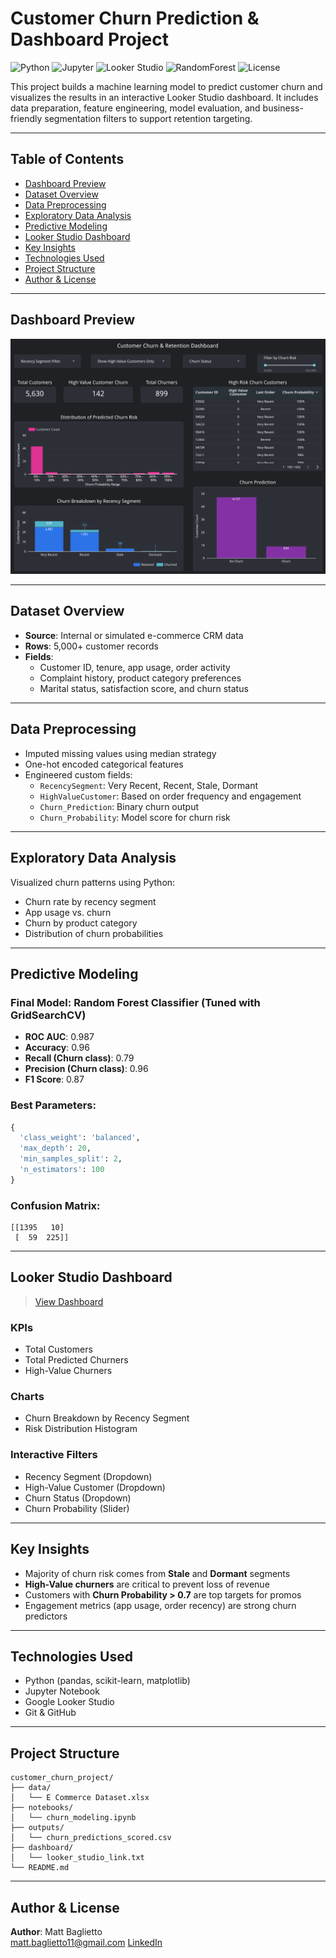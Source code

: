# Customer Churn Prediction & Dashboard Project

![Python](https://img.shields.io/badge/Python-3.10-blue?logo=python)
![Jupyter](https://img.shields.io/badge/Jupyter-Notebook-orange?logo=jupyter)
![Looker Studio](https://img.shields.io/badge/Looker-Studio-4285F4?logo=google)
![RandomForest](https://img.shields.io/badge/Model-RandomForest-success)
![License](https://img.shields.io/badge/License-MIT-green)

This project builds a machine learning model to predict customer churn and visualizes the results in an interactive Looker Studio dashboard. It includes data preparation, feature engineering, model evaluation, and business-friendly segmentation filters to support retention targeting.

---

## Table of Contents

- [Dashboard Preview](#-dashboard-preview)
- [Dataset Overview](#-dataset-overview)
- [Data Preprocessing](#-data-preprocessing)
- [Exploratory Data Analysis](#-exploratory-data-analysis)
- [Predictive Modeling](#-predictive-modeling)
- [Looker Studio Dashboard](#-looker-studio-dashboard)
- [Key Insights](#-key-insights)
- [Technologies Used](#-technologies-used)
- [Project Structure](#-project-structure)
- [Author & License](#-author--license)

---

## Dashboard Preview

![Churn Dashboard](customer_churn_dashboard2.png)

---

## Dataset Overview

- **Source**: Internal or simulated e-commerce CRM data  
- **Rows**: 5,000+ customer records  
- **Fields**:  
  - Customer ID, tenure, app usage, order activity  
  - Complaint history, product category preferences  
  - Marital status, satisfaction score, and churn status

---

## Data Preprocessing

- Imputed missing values using median strategy  
- One-hot encoded categorical features  
- Engineered custom fields:
  - `RecencySegment`: Very Recent, Recent, Stale, Dormant  
  - `HighValueCustomer`: Based on order frequency and engagement  
  - `Churn_Prediction`: Binary churn output  
  - `Churn_Probability`: Model score for churn risk

---

## Exploratory Data Analysis

Visualized churn patterns using Python:

- Churn rate by recency segment  
- App usage vs. churn  
- Churn by product category  
- Distribution of churn probabilities  

---

## Predictive Modeling

### Final Model: Random Forest Classifier (Tuned with GridSearchCV)

- **ROC AUC**: 0.987  
- **Accuracy**: 0.96  
- **Recall (Churn class)**: 0.79  
- **Precision (Churn class)**: 0.96  
- **F1 Score**: 0.87

### Best Parameters:
```python
{
  'class_weight': 'balanced',
  'max_depth': 20,
  'min_samples_split': 2,
  'n_estimators': 100
}
```

### Confusion Matrix:
```
[[1395   10]
 [  59  225]]
```

---

## Looker Studio Dashboard

> [View Dashboard](https://lookerstudio.google.com/your-dashboard-url)

### KPIs
- Total Customers  
- Total Predicted Churners  
- High-Value Churners  

### Charts
- Churn Breakdown by Recency Segment  
- Risk Distribution Histogram  

### Interactive Filters
- Recency Segment (Dropdown)  
- High-Value Customer (Dropdown)  
- Churn Status (Dropdown)  
- Churn Probability (Slider)

---

## Key Insights

- Majority of churn risk comes from **Stale** and **Dormant** segments  
- **High-Value churners** are critical to prevent loss of revenue  
- Customers with **Churn Probability > 0.7** are top targets for promos  
- Engagement metrics (app usage, order recency) are strong churn predictors

---

## Technologies Used

- Python (pandas, scikit-learn, matplotlib)
- Jupyter Notebook
- Google Looker Studio
- Git & GitHub

---

## Project Structure

```
customer_churn_project/
├── data/
│   └── E Commerce Dataset.xlsx
├── notebooks/
│   └── churn_modeling.ipynb
├── outputs/
│   └── churn_predictions_scored.csv
├── dashboard/
│   └── looker_studio_link.txt
└── README.md
```

---

## Author & License

**Author**: Matt Baglietto  
matt.baglietto11@gmail.com
[LinkedIn](https://www.linkedin.com/in/matthewbaglietto)
